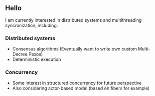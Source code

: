 ## Hello 
I am currently interested in distributed systems and multithreading syncronization, including:
### Distributed systems
- Consensus algorithms (Eventually want to write own custom Multi-Decree Paxos)
- Deterministic execution
### Concurrency
+ Some interest in structured concurrency for future perspective
+ Also considering actor-based model (based on fibers for example)

